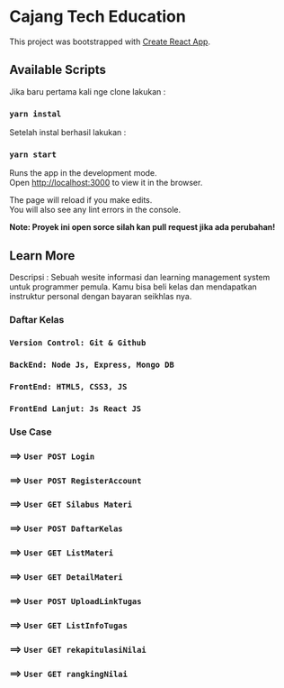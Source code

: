# Cajang Tech Education

This project was bootstrapped with [Create React App](https://github.com/facebook/create-react-app).

## Available Scripts

Jika baru pertama kali nge clone lakukan :
### `yarn instal`

Setelah instal berhasil lakukan :

### `yarn start`

Runs the app in the development mode.\
Open [http://localhost:3000](http://localhost:3000) to view it in the browser.

The page will reload if you make edits.\
You will also see any lint errors in the console.


**Note: Proyek ini open sorce silah kan pull request jika ada perubahan!**


## Learn More

Descripsi : Sebuah wesite informasi dan learning management system untuk programmer pemula. Kamu bisa beli kelas dan mendapatkan instruktur personal dengan bayaran seikhlas nya. 

### Daftar Kelas

### `Version Control: Git & Github`
### `BackEnd: Node Js, Express, Mongo DB`
### `FrontEnd: HTML5, CSS3, JS`
### `FrontEnd Lanjut: Js React JS`
###

### Use Case

### ==> `User POST Login`
### ==>  `User POST RegisterAccount`
### ==>  `User GET Silabus Materi`
### ==> `User POST DaftarKelas`

### ==> `User GET ListMateri`
### ==> `User GET DetailMateri`
### ==> `User POST UploadLinkTugas`
### ==> `User GET ListInfoTugas`
### ==> `User GET rekapitulasiNilai`
### ==> `User GET rangkingNilai` 

